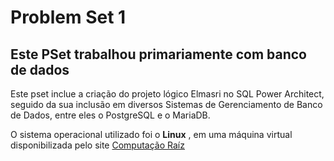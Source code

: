 # Problem Set 1
## Este PSet trabalhou primariamente com banco de dados
Este pset inclue a criação do projeto lógico Elmasri no SQL Power Architect, seguido da sua inclusão em diversos Sistemas de Gerenciamento de Banco de Dados,
entre eles o PostgreSQL e o MariaDB.

O sistema operacional utilizado foi o **Linux** , em uma máquina virtual disponibilizada pelo site [Computação Raíz](https://www.computacaoraiz.com.br/2022/03/17/maquina-virtual-para-o-estudo-de-sistemas-de-gerenciamento-de-bancos-de-dados-db-server/)
